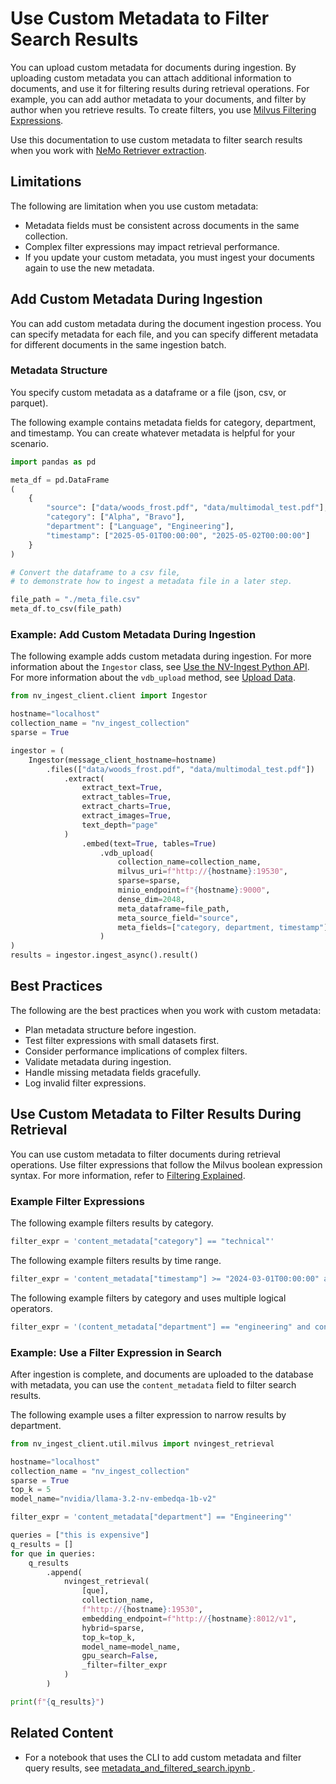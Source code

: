 # Use Custom Metadata to Filter Search Results

You can upload custom metadata for documents during ingestion. 
By uploading custom metadata you can attach additional information to documents, 
and use it for filtering results during retrieval operations. 
For example, you can add author metadata to your documents, and filter by author when you retrieve results. 
To create filters, you use [Milvus Filtering Expressions](https://milvus.io/docs/boolean.md).

Use this documentation to use custom metadata to filter search results when you work with [NeMo Retriever extraction](overview.md).


## Limitations

The following are limitation when you use custom metadata:

- Metadata fields must be consistent across documents in the same collection.
- Complex filter expressions may impact retrieval performance.
- If you update your custom metadata, you must ingest your documents again to use the new metadata.



## Add Custom Metadata During Ingestion

You can add custom metadata during the document ingestion process. 
You can specify metadata for each file, 
and you can specify different metadata for different documents in the same ingestion batch.


### Metadata Structure

You specify custom metadata as a dataframe or a file (json, csv, or parquet). 

The following example contains metadata fields for category, department, and timestamp. 
You can create whatever metadata is helpful for your scenario.

```python
import pandas as pd

meta_df = pd.DataFrame
(
    {
        "source": ["data/woods_frost.pdf", "data/multimodal_test.pdf"],
        "category": ["Alpha", "Bravo"],
        "department": ["Language", "Engineering"],
        "timestamp": ["2025-05-01T00:00:00", "2025-05-02T00:00:00"]
    }
)

# Convert the dataframe to a csv file, 
# to demonstrate how to ingest a metadata file in a later step.

file_path = "./meta_file.csv"
meta_df.to_csv(file_path)
```


### Example: Add Custom Metadata During Ingestion

The following example adds custom metadata during ingestion. 
For more information about the `Ingestor` class, see [Use the NV-Ingest Python API](nv-ingest-python-api.md).
For more information about the `vdb_upload` method, see [Upload Data](data-store.md).

```python
from nv_ingest_client.client import Ingestor

hostname="localhost"
collection_name = "nv_ingest_collection"
sparse = True

ingestor = ( 
    Ingestor(message_client_hostname=hostname)
        .files(["data/woods_frost.pdf", "data/multimodal_test.pdf"])
            .extract(
                extract_text=True,
                extract_tables=True,
                extract_charts=True,
                extract_images=True,
                text_depth="page"
            )
                .embed(text=True, tables=True)
                    .vdb_upload(
                        collection_name=collection_name, 
                        milvus_uri=f"http://{hostname}:19530", 
                        sparse=sparse, 
                        minio_endpoint=f"{hostname}:9000", 
                        dense_dim=2048,
                        meta_dataframe=file_path, 
                        meta_source_field="source", 
                        meta_fields=["category, department, timestamp"]
                    )
)
results = ingestor.ingest_async().result()
```



## Best Practices

The following are the best practices when you work with custom metadata:

- Plan metadata structure before ingestion.
- Test filter expressions with small datasets first.
- Consider performance implications of complex filters.
- Validate metadata during ingestion.
- Handle missing metadata fields gracefully.
- Log invalid filter expressions.



## Use Custom Metadata to Filter Results During Retrieval

You can use custom metadata to filter documents during retrieval operations. 
Use filter expressions that follow the Milvus boolean expression syntax. 
For more information, refer to [Filtering Explained](https://milvus.io/docs/boolean.md).


### Example Filter Expressions

The following example filters results by category.

```python
filter_expr = 'content_metadata["category"] == "technical"'
```

The following example filters results by time range.

```python
filter_expr = 'content_metadata["timestamp"] >= "2024-03-01T00:00:00" and content_metadata["timestamp"] <= "2025-12-31T00:00:00"'
```

The following example filters by category and uses multiple logical operators.

```python
filter_expr = '(content_metadata["department"] == "engineering" and content_metadata["priority"] == "high") or content_metadata["category"] == "critical"'
```


### Example: Use a Filter Expression in Search

After ingestion is complete, and documents are uploaded to the database with metadata, 
you can use the `content_metadata` field to filter search results.

The following example uses a filter expression to narrow results by department.

```python
from nv_ingest_client.util.milvus import nvingest_retrieval

hostname="localhost"
collection_name = "nv_ingest_collection"
sparse = True
top_k = 5
model_name="nvidia/llama-3.2-nv-embedqa-1b-v2"

filter_expr = 'content_metadata["department"] == "Engineering"'

queries = ["this is expensive"]
q_results = []
for que in queries:
    q_results
        .append(
            nvingest_retrieval(
                [que], 
                collection_name, 
                f"http://{hostname}:19530", 
                embedding_endpoint=f"http://{hostname}:8012/v1",  
                hybrid=sparse, 
                top_k=top_k, 
                model_name=model_name, 
                gpu_search=False, 
                _filter=filter_expr
            )
        )

print(f"{q_results}")
```



## Related Content

- For a notebook that uses the CLI to add custom metadata and filter query results, see [metadata_and_filtered_search.ipynb
](https://github.com/NVIDIA/nv-ingest/blob/main/examples/metadata_and_filtered_search.ipynb).
